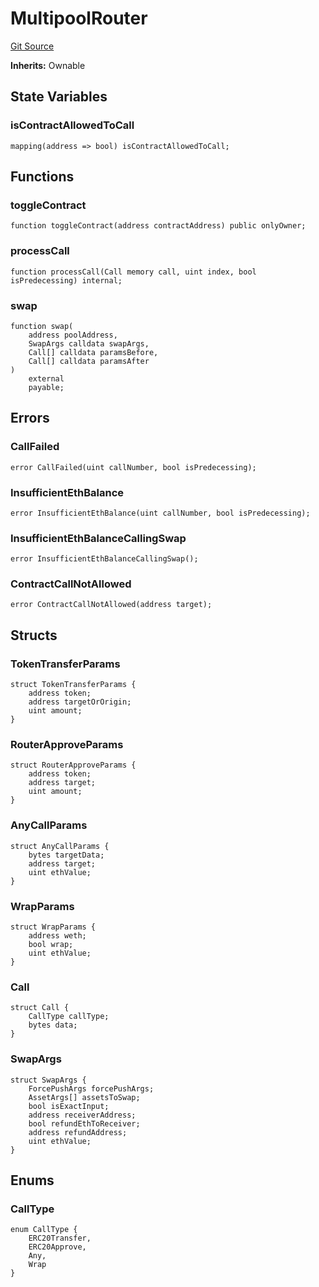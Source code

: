 # MultipoolRouter
[Git Source](https://github.com/provisorDAO/arcanum-contracts/blob/3dfff3148182d4dfe6804e525ac556b83c05da71/src/multipool/MultipoolRouter.sol)

**Inherits:**
Ownable


## State Variables
### isContractAllowedToCall

```solidity
mapping(address => bool) isContractAllowedToCall;
```


## Functions
### toggleContract


```solidity
function toggleContract(address contractAddress) public onlyOwner;
```

### processCall


```solidity
function processCall(Call memory call, uint index, bool isPredecessing) internal;
```

### swap


```solidity
function swap(
    address poolAddress,
    SwapArgs calldata swapArgs,
    Call[] calldata paramsBefore,
    Call[] calldata paramsAfter
)
    external
    payable;
```

## Errors
### CallFailed

```solidity
error CallFailed(uint callNumber, bool isPredecessing);
```

### InsufficientEthBalance

```solidity
error InsufficientEthBalance(uint callNumber, bool isPredecessing);
```

### InsufficientEthBalanceCallingSwap

```solidity
error InsufficientEthBalanceCallingSwap();
```

### ContractCallNotAllowed

```solidity
error ContractCallNotAllowed(address target);
```

## Structs
### TokenTransferParams

```solidity
struct TokenTransferParams {
    address token;
    address targetOrOrigin;
    uint amount;
}
```

### RouterApproveParams

```solidity
struct RouterApproveParams {
    address token;
    address target;
    uint amount;
}
```

### AnyCallParams

```solidity
struct AnyCallParams {
    bytes targetData;
    address target;
    uint ethValue;
}
```

### WrapParams

```solidity
struct WrapParams {
    address weth;
    bool wrap;
    uint ethValue;
}
```

### Call

```solidity
struct Call {
    CallType callType;
    bytes data;
}
```

### SwapArgs

```solidity
struct SwapArgs {
    ForcePushArgs forcePushArgs;
    AssetArgs[] assetsToSwap;
    bool isExactInput;
    address receiverAddress;
    bool refundEthToReceiver;
    address refundAddress;
    uint ethValue;
}
```

## Enums
### CallType

```solidity
enum CallType {
    ERC20Transfer,
    ERC20Approve,
    Any,
    Wrap
}
```

